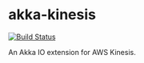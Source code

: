 # akka-kinesis

[![Build Status](https://travis-ci.org/TypedSolutions/kinesis4akka.svg?branch=master)](https://travis-ci.org/TypedSolutions/kinesis4akka)

An Akka IO extension for AWS Kinesis.
